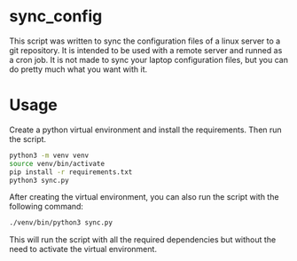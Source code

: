 # sync_config

This script was written to sync the configuration files of a linux server to a
git repository. It is intended to be used with a remote server and runned as a
cron job. It is not made to sync your laptop configuration files, but you can
do pretty much what you want with it.

# Usage

Create a python virtual environment and install the requirements. Then run the 
script.
```bash
python3 -m venv venv
source venv/bin/activate
pip install -r requirements.txt
python3 sync.py
```
After creating the virtual environment, you can also run the script with the 
following command:
```bash
./venv/bin/python3 sync.py
```
This will run the script with all the required dependencies but without the
need to activate the virtual environment.

